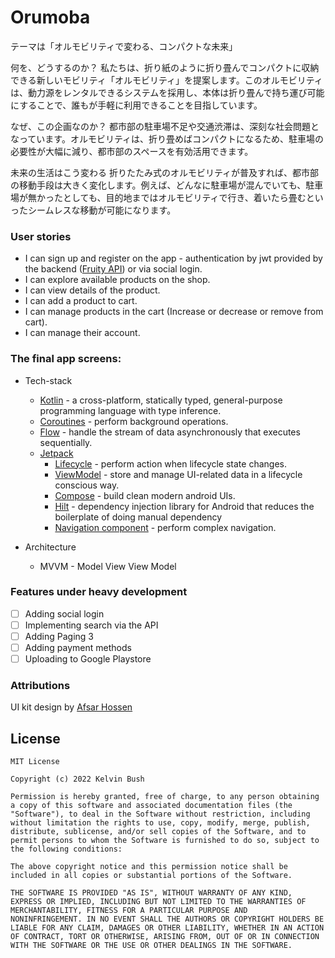# Orumoba
テーマは「オルモビリティで変わる、コンパクトな未来」

何を、どうするのか？
私たちは、折り紙のように折り畳んでコンパクトに収納できる新しいモビリティ「オルモビリティ」を提案します。このオルモビリティは、動力源をレンタルできるシステムを採用し、本体は折り畳んで持ち運び可能にすることで、誰もが手軽に利用できることを目指しています。

なぜ、この企画なのか？
都市部の駐車場不足や交通渋滞は、深刻な社会問題となっています。オルモビリティは、折り畳めばコンパクトになるため、駐車場の必要性が大幅に減り、都市部のスペースを有効活用できます。

未来の生活はこう変わる
折りたたみ式のオルモビリティが普及すれば、都市部の移動手段は大きく変化します。例えば、どんなに駐車場が混んでいても、駐車場が無かったとしても、目的地まではオルモビリティで行き、着いたら畳むといったシームレスな移動が可能になります。


### User stories
* I can sign up and register on the app - authentication by jwt provided by the backend ([Fruity API](https://github.com/kelvinbush/Fruity-S)) or via social login.
* I can explore available products on the shop.
* I can view details of the product.
* I can add a product to cart.
* I can manage products in the cart (Increase or decrease or remove from cart).
* I can manage their account.

### The final app screens:

<div align="center">

</div>


* Tech-stack
    * [Kotlin](https://kotlinlang.org/) - a cross-platform, statically typed, general-purpose programming language with type inference.
    * [Coroutines](https://kotlinlang.org/docs/reference/coroutines-overview.html) - perform background operations.
    * [Flow](https://kotlinlang.org/docs/reference/coroutines/flow.html) - handle the stream of data asynchronously that executes sequentially.
    * [Jetpack](https://developer.android.com/jetpack)
        * [Lifecycle](https://developer.android.com/topic/libraries/architecture/lifecycle) - perform action when lifecycle state changes.
        * [ViewModel](https://developer.android.com/topic/libraries/architecture/viewmodel) - store and manage UI-related data in a lifecycle conscious way.
        * [Compose](https://developer.android.com/jetpack/compose?gclsrc=ds&gclsrc=ds) - build clean modern android UIs.
        * [Hilt](https://developer.android.com/training/dependency-injection/hilt-android) - dependency injection library for Android that reduces the boilerplate of doing manual dependency
        * [Navigation component](https://developer.android.com/guide/navigation) - perform complex navigation.

* Architecture
    * MVVM - Model View View Model


### Features under heavy development

- [ ] Adding social login
- [ ] Implementing search via the API
- [ ] Adding Paging 3
- [ ] Adding payment methods
- [ ] Uploading to Google Playstore

### Attributions
UI kit design by [Afsar Hossen](https://dribbble.com/imshuvo97?ref=uistore.design)

## License
```
MIT License 

Copyright (c) 2022 Kelvin Bush

Permission is hereby granted, free of charge, to any person obtaining
a copy of this software and associated documentation files (the
"Software"), to deal in the Software without restriction, including
without limitation the rights to use, copy, modify, merge, publish,
distribute, sublicense, and/or sell copies of the Software, and to
permit persons to whom the Software is furnished to do so, subject to
the following conditions:

The above copyright notice and this permission notice shall be
included in all copies or substantial portions of the Software.

THE SOFTWARE IS PROVIDED "AS IS", WITHOUT WARRANTY OF ANY KIND,
EXPRESS OR IMPLIED, INCLUDING BUT NOT LIMITED TO THE WARRANTIES OF
MERCHANTABILITY, FITNESS FOR A PARTICULAR PURPOSE AND
NONINFRINGEMENT. IN NO EVENT SHALL THE AUTHORS OR COPYRIGHT HOLDERS BE
LIABLE FOR ANY CLAIM, DAMAGES OR OTHER LIABILITY, WHETHER IN AN ACTION
OF CONTRACT, TORT OR OTHERWISE, ARISING FROM, OUT OF OR IN CONNECTION
WITH THE SOFTWARE OR THE USE OR OTHER DEALINGS IN THE SOFTWARE.
```
